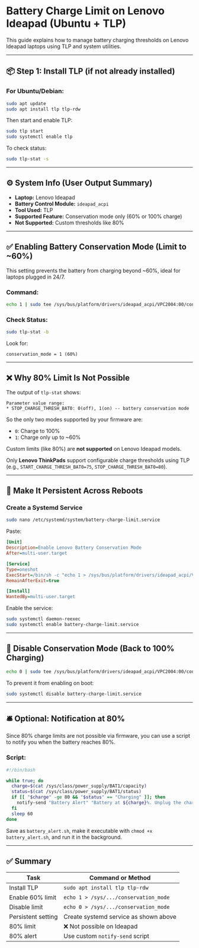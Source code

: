 # Battery Charge Limit on Lenovo Ideapad (Ubuntu + TLP)

This guide explains how to manage battery charging thresholds on Lenovo Ideapad laptops using TLP and system utilities.

---

## 📦 Step 1: Install TLP (if not already installed)

### For Ubuntu/Debian:

```bash
sudo apt update
sudo apt install tlp tlp-rdw
```

Then start and enable TLP:

```bash
sudo tlp start
sudo systemctl enable tlp
```

To check status:

```bash
sudo tlp-stat -s
```

---

## ⚙️ System Info (User Output Summary)

- **Laptop:** Lenovo Ideapad
- **Battery Control Module:** `ideapad_acpi`
- **Tool Used:** TLP
- **Supported Feature:** Conservation mode only (60% or 100% charge)
- **Not Supported:** Custom thresholds like 80%

---

## ✅ Enabling Battery Conservation Mode (Limit to ~60%)

This setting prevents the battery from charging beyond ~60%, ideal for laptops plugged in 24/7.

### Command:

```bash
echo 1 | sudo tee /sys/bus/platform/drivers/ideapad_acpi/VPC2004:00/conservation_mode
```

### Check Status:

```bash
sudo tlp-stat -b
```

Look for:

```
conservation_mode = 1 (60%)
```

---

## ❌ Why 80% Limit Is Not Possible

The output of `tlp-stat` shows:

```
Parameter value range:
* STOP_CHARGE_THRESH_BAT0: 0(off), 1(on) -- battery conservation mode
```

So the only two modes supported by your firmware are:

- `0`: Charge to 100%
- `1`: Charge only up to ~60%

Custom limits (like 80%) are **not supported** on Lenovo Ideapad models.

Only **Lenovo ThinkPads** support configurable charge thresholds using TLP (e.g., `START_CHARGE_THRESH_BAT0=75`, `STOP_CHARGE_THRESH_BAT0=80`).

---

## 🔁 Make It Persistent Across Reboots

### Create a Systemd Service

```bash
sudo nano /etc/systemd/system/battery-charge-limit.service
```

Paste:

```ini
[Unit]
Description=Enable Lenovo Battery Conservation Mode
After=multi-user.target

[Service]
Type=oneshot
ExecStart=/bin/sh -c "echo 1 > /sys/bus/platform/drivers/ideapad_acpi/VPC2004:00/conservation_mode"
RemainAfterExit=true

[Install]
WantedBy=multi-user.target
```

Enable the service:

```bash
sudo systemctl daemon-reexec
sudo systemctl enable battery-charge-limit.service
```

---

## 🔄 Disable Conservation Mode (Back to 100% Charging)

```bash
echo 0 | sudo tee /sys/bus/platform/drivers/ideapad_acpi/VPC2004:00/conservation_mode
```

To prevent it from enabling on boot:

```bash
sudo systemctl disable battery-charge-limit.service
```

---

## 🛎️ Optional: Notification at 80%

Since 80% charge limits are not possible via firmware, you can use a script to notify you when the battery reaches 80%.

### Script:

```bash
#!/bin/bash

while true; do
  charge=$(cat /sys/class/power_supply/BAT1/capacity)
  status=$(cat /sys/class/power_supply/BAT1/status)
  if [[ "$charge" -ge 80 && "$status" == "Charging" ]]; then
    notify-send "Battery Alert" "Battery at ${charge}%. Unplug the charger."
  fi
  sleep 60
done
```

Save as `battery_alert.sh`, make it executable with `chmod +x battery_alert.sh`, and run it in the background.

---

## ✅ Summary

| Task               | Command or Method                     |
| ------------------ | ------------------------------------- |
| Install TLP        | `sudo apt install tlp tlp-rdw`        |
| Enable 60% limit   | `echo 1 > /sys/.../conservation_mode` |
| Disable limit      | `echo 0 > /sys/.../conservation_mode` |
| Persistent setting | Create systemd service as shown above |
| 80% limit          | ❌ Not possible on Ideapad            |
| 80% alert          | Use custom `notify-send` script       |
